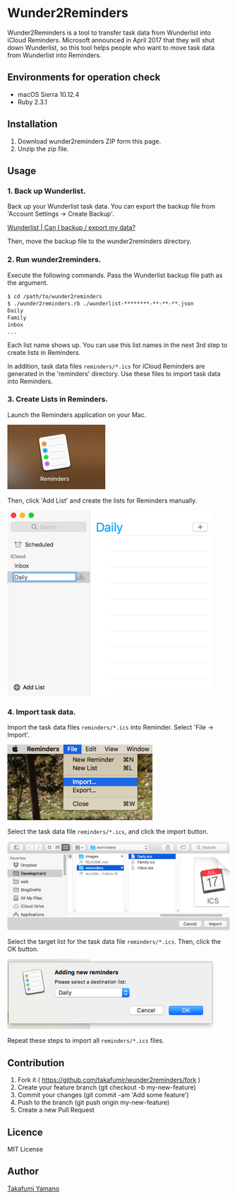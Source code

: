 # Wunder2Reminders

Wunder2Reminders is a tool to transfer task data from Wunderlist into iCloud Reminders. Microsoft announced in April 2017 that they will shut down Wunderlist, so this tool helps people who want to move task data from Wunderlist into Reminders.


## Environments for operation check

- macOS Sierra 10.12.4
- Ruby 2.3.1


## Installation

1. Download wunder2reminders ZIP form this page.
1. Unzip the zip file.



## Usage

### 1. Back up Wunderlist.

Back up your Wunderlist task data. You can export the backup file from 'Account Settings -> Create Backup'.

[Wunderlist | Can I backup / export my data?](https://support.wunderlist.com/customer/en/portal/articles/2364564-can-i-backup-export-my-data-)

Then, move the backup file to the wunder2reminders directory.

### 2. Run wunder2reminders.

Execute the following commands. Pass the Wunderlist backup file path as the argument.

```
$ cd /path/to/wunder2reminders
$ ./wunder2reminders.rb ./wunderlist-********-**-**-**.json
Daily
Family
inbox
...
```

Each list name shows up. You can use this list names in the next 3rd step to create lists in Reminders. 

In addition, task data files `reminders/*.ics` for iCloud Reminders are generated in the 'reminders' directory. Use these files to import task data into Reminders.


### 3. Create Lists in Reminders.

Launch the Reminders application on your Mac.

![](images/reminders.png)

Then, click 'Add List' and create the lists for Reminders manually.

![](images/new-list.png)


### 4. Import task data.

Import the task data files `reminders/*.ics` into Reminder. Select 'File -> Import'.

![](images/import.png)

Select the task data file `reminders/*.ics`, and click the import button.

![](images/select-ics.png)

Select the target list for the task data file `reminders/*.ics`. Then, click the OK button.

![](images/select-list.png)

Repeat these steps to import all `reminders/*.ics` files.


## Contribution

1. Fork it ( https://github.com/takafumir/wunder2reminders/fork )
1. Create your feature branch (git checkout -b my-new-feature)
1. Commit your changes (git commit -am 'Add some feature')
1. Push to the branch (git push origin my-new-feature)
1. Create a new Pull Request


## Licence

MIT License


## Author

[Takafumi Yamano](https://github.com/takafumir)
